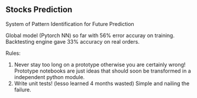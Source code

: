 ## Stocks Prediction
System of Pattern Identification for Future Prediction

Global model (Pytorch NN) so far with 56% error accuray on training. 
Backtesting engine gave 33% accuracy on real orders.

Rules:  
1. Never stay too long on a prototype otherwise you are certainly wrong!  
  Prototype notebooks are just ideas that should soon be transformed in a independent python module.
2. Write unit tests! (lesso learned 4 months wasted)
  Simple and nailing the failure. 


